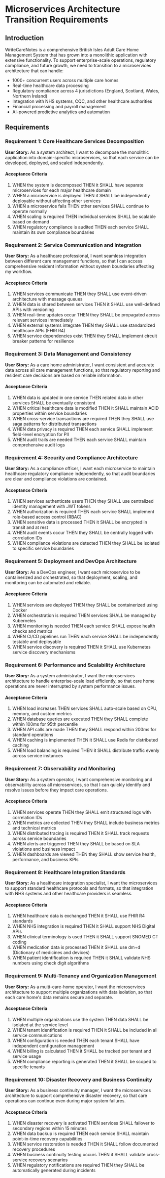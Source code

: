 # Microservices Architecture Transition Requirements

## Introduction

WriteCareNotes is a comprehensive British Isles Adult Care Home Management System that has grown into a monolithic application with extensive functionality. To support enterprise-scale operations, regulatory compliance, and future growth, we need to transition to a microservices architecture that can handle:

- 1000+ concurrent users across multiple care homes
- Real-time healthcare data processing
- Regulatory compliance across 4 jurisdictions (England, Scotland, Wales, Northern Ireland)
- Integration with NHS systems, CQC, and other healthcare authorities
- Financial processing and payroll management
- AI-powered predictive analytics and automation

## Requirements

### Requirement 1: Core Healthcare Services Decomposition

**User Story:** As a system architect, I want to decompose the monolithic application into domain-specific microservices, so that each service can be developed, deployed, and scaled independently.

#### Acceptance Criteria

1. WHEN the system is decomposed THEN it SHALL have separate microservices for each major healthcare domain
2. WHEN a microservice is deployed THEN it SHALL be independently deployable without affecting other services
3. WHEN a microservice fails THEN other services SHALL continue to operate normally
4. WHEN scaling is required THEN individual services SHALL be scalable based on demand
5. WHEN regulatory compliance is audited THEN each service SHALL maintain its own compliance boundaries

### Requirement 2: Service Communication and Integration

**User Story:** As a healthcare professional, I want seamless integration between different care management functions, so that I can access comprehensive resident information without system boundaries affecting my workflow.

#### Acceptance Criteria

1. WHEN services communicate THEN they SHALL use event-driven architecture with message queues
2. WHEN data is shared between services THEN it SHALL use well-defined APIs with versioning
3. WHEN real-time updates occur THEN they SHALL be propagated across relevant services immediately
4. WHEN external systems integrate THEN they SHALL use standardized healthcare APIs (FHIR R4)
5. WHEN service dependencies exist THEN they SHALL implement circuit breaker patterns for resilience

### Requirement 3: Data Management and Consistency

**User Story:** As a care home administrator, I want consistent and accurate data across all care management functions, so that regulatory reporting and resident care decisions are based on reliable information.

#### Acceptance Criteria

1. WHEN data is updated in one service THEN related data in other services SHALL be eventually consistent
2. WHEN critical healthcare data is modified THEN it SHALL maintain ACID properties within service boundaries
3. WHEN cross-service transactions are required THEN they SHALL use saga patterns for distributed transactions
4. WHEN data privacy is required THEN each service SHALL implement field-level encryption for PII
5. WHEN audit trails are needed THEN each service SHALL maintain comprehensive audit logs

### Requirement 4: Security and Compliance Architecture

**User Story:** As a compliance officer, I want each microservice to maintain healthcare regulatory compliance independently, so that audit boundaries are clear and compliance violations are contained.

#### Acceptance Criteria

1. WHEN services authenticate users THEN they SHALL use centralized identity management with JWT tokens
2. WHEN authorization is required THEN each service SHALL implement role-based access control (RBAC)
3. WHEN sensitive data is processed THEN it SHALL be encrypted in transit and at rest
4. WHEN audit events occur THEN they SHALL be centrally logged with correlation IDs
5. WHEN compliance violations are detected THEN they SHALL be isolated to specific service boundaries

### Requirement 5: Deployment and DevOps Architecture

**User Story:** As a DevOps engineer, I want each microservice to be containerized and orchestrated, so that deployment, scaling, and monitoring can be automated and reliable.

#### Acceptance Criteria

1. WHEN services are deployed THEN they SHALL be containerized using Docker
2. WHEN orchestration is required THEN services SHALL be managed by Kubernetes
3. WHEN monitoring is needed THEN each service SHALL expose health checks and metrics
4. WHEN CI/CD pipelines run THEN each service SHALL be independently testable and deployable
5. WHEN service discovery is required THEN it SHALL use Kubernetes service discovery mechanisms

### Requirement 6: Performance and Scalability Architecture

**User Story:** As a system administrator, I want the microservices architecture to handle enterprise-scale load efficiently, so that care home operations are never interrupted by system performance issues.

#### Acceptance Criteria

1. WHEN load increases THEN services SHALL auto-scale based on CPU, memory, and custom metrics
2. WHEN database queries are executed THEN they SHALL complete within 100ms for 95th percentile
3. WHEN API calls are made THEN they SHALL respond within 200ms for standard operations
4. WHEN caching is implemented THEN it SHALL use Redis for distributed caching
5. WHEN load balancing is required THEN it SHALL distribute traffic evenly across service instances

### Requirement 7: Observability and Monitoring

**User Story:** As a system operator, I want comprehensive monitoring and observability across all microservices, so that I can quickly identify and resolve issues before they impact care operations.

#### Acceptance Criteria

1. WHEN services operate THEN they SHALL emit structured logs with correlation IDs
2. WHEN metrics are collected THEN they SHALL include business metrics and technical metrics
3. WHEN distributed tracing is required THEN it SHALL track requests across service boundaries
4. WHEN alerts are triggered THEN they SHALL be based on SLA violations and business impact
5. WHEN dashboards are viewed THEN they SHALL show service health, performance, and business KPIs

### Requirement 8: Healthcare Integration Standards

**User Story:** As a healthcare integration specialist, I want the microservices to support standard healthcare protocols and formats, so that integration with NHS systems and other healthcare providers is seamless.

#### Acceptance Criteria

1. WHEN healthcare data is exchanged THEN it SHALL use FHIR R4 standards
2. WHEN NHS integration is required THEN it SHALL support NHS Digital APIs
3. WHEN clinical terminology is used THEN it SHALL support SNOMED CT coding
4. WHEN medication data is processed THEN it SHALL use dm+d (Dictionary of medicines and devices)
5. WHEN patient identification is required THEN it SHALL validate NHS numbers using check digit algorithms

### Requirement 9: Multi-Tenancy and Organization Management

**User Story:** As a multi-care-home operator, I want the microservices architecture to support multiple organizations with data isolation, so that each care home's data remains secure and separate.

#### Acceptance Criteria

1. WHEN multiple organizations use the system THEN data SHALL be isolated at the service level
2. WHEN tenant identification is required THEN it SHALL be included in all service communications
3. WHEN configuration is needed THEN each tenant SHALL have independent configuration management
4. WHEN billing is calculated THEN it SHALL be tracked per tenant and service usage
5. WHEN compliance reporting is generated THEN it SHALL be scoped to specific tenants

### Requirement 10: Disaster Recovery and Business Continuity

**User Story:** As a business continuity manager, I want the microservices architecture to support comprehensive disaster recovery, so that care operations can continue even during major system failures.

#### Acceptance Criteria

1. WHEN disaster recovery is activated THEN services SHALL failover to secondary regions within 15 minutes
2. WHEN data backup is required THEN each service SHALL maintain point-in-time recovery capabilities
3. WHEN service restoration is needed THEN it SHALL follow documented recovery procedures
4. WHEN business continuity testing occurs THEN it SHALL validate cross-service recovery scenarios
5. WHEN regulatory notifications are required THEN they SHALL be automatically generated during incidents